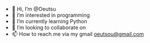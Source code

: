 - 👋 Hi, I’m @Oeutsu
- 👀 I’m interested in programming 
- 🌱 I’m currently learning Python
- 💞️ I’m looking to collaborate on 
- 📫 How to reach me via my gmail oeutsou@gmail.com

<!---
Oeutsu/Oeutsu is a ✨ special ✨ repository because its `README.md` (this file) appears on your GitHub profile.
You can click the Preview link to take a look at your changes.
--->

